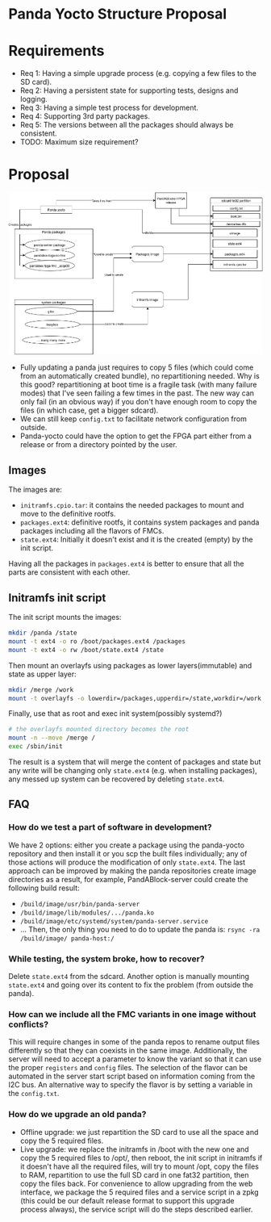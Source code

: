 # Panda Yocto Structure Proposal
# Requirements
- Req 1: Having a simple upgrade process (e.g. copying a few files to the SD
  card).
- Req 2: Having a persistent state for supporting tests, designs and logging.
- Req 3: Having a simple test process for development.
- Req 4: Supporting 3rd party packages.
- Req 5: The versions between all the packages should always be consistent.
- TODO: Maximum size requirement?

# Proposal
![](./panda-yocto.drawio.png)
- Fully updating a panda just requires to copy 5 files (which could come from an
  automatically created bundle), no repartitioning
  needed. Why is this good? repartitioning at boot time is a fragile task (with
  many failure modes) that I've seen failing a few times in the past. The new
  way can only fail (in an obvious way) if you don't have enough room to copy
  the files (in which case, get a bigger sdcard).
- We can still keep `config.txt` to facilitate network configuration from
  outside.
- Panda-yocto could have the option to get the FPGA part either from a release
  or from a directory pointed by the user.

## Images
The images are:
- `initramfs.cpio.tar`: it contains the needed packages to mount and move to the
  definitive rootfs.
- `packages.ext4`: definitive rootfs, it contains system packages and panda
  packages including all the flavors of FMCs.
- `state.ext4`: Initially it doesn't exist and it is the created (empty) by the
init script.

Having all the packages in `packages.ext4` is better to ensure that all the
parts are consistent with each other.

## Initramfs init script
The init script mounts the images:
```bash
mkdir /panda /state
mount -t ext4 -o ro /boot/packages.ext4 /packages
mount -t ext4 -o rw /boot/state.ext4 /state
```

Then mount an overlayfs using packages as lower layers(immutable) and state as
upper layer:
```bash
mkdir /merge /work
mount -t overlayfs -o lowerdir=/packages,upperdir=/state,workdir=/work overlayfs /merge
```

Finally, use that as root and exec init system(possibly systemd?)
```bash
# the overlayfs mounted directory becomes the root
mount -n --move /merge /
exec /sbin/init
```

The result is a system that will merge the content of packages and state but any
write will be changing only `state.ext4` (e.g. when installing packages), any
messed up system can be recovered by deleting `state.ext4`.

## FAQ
### How do we test a part of software in development?
We have 2 options: either you create a package using the panda-yocto repository
and then install it or you scp the built files individually; any of those
actions will produce the modification of only `state.ext4`.
The last approach can be improved by making the panda repositories create
image directories as a result, for example, PandABlock-server could
create the following build result:
- `/build/image/usr/bin/panda-server`
- `/build/image/lib/modules/.../panda.ko`
- `/build/image/etc/systemd/system/panda-server.service`
- ...
Then, the only thing you need to do to update the panda is:
`rsync -ra /build/image/ panda-host:/`

### While testing, the system broke, how to recover?
Delete `state.ext4` from the sdcard. Another option is manually mounting
 `state.ext4` and going over its content to fix the problem (from outside the
 panda).

### How can we include all the FMC variants in one image without conflicts?
This will require changes in some of the panda repos to rename output files
differently so that they can coexists in the same image.
Additionally, the server will need to accept a parameter to know the variant so
that it can use the proper `registers` and `config` files.
The selection of the flavor can be automated in the server start script based on
information coming from the I2C bus. An alternative way to specify the flavor is
by setting a variable in the `config.txt`.

### How do we upgrade an old panda?
- Offline upgrade: we just repartition the SD card to use all the space and copy
the 5 required files.
- Live upgrade: we replace the initramfs in /boot with the new one and copy the
  5 required files to /opt/, then reboot, the init script in initramfs
  if it doesn't have all the required files, will try to mount /opt, copy the
  files to RAM, repartition to use the full SD card in one fat32 partition,
  then copy the files back.
  For convenience to allow upgrading from the web interface, we package the 5
  required files and a service script in a zpkg (this could be our default
  release format to support this upgrade process always), the service script
  will do the steps described earlier.
